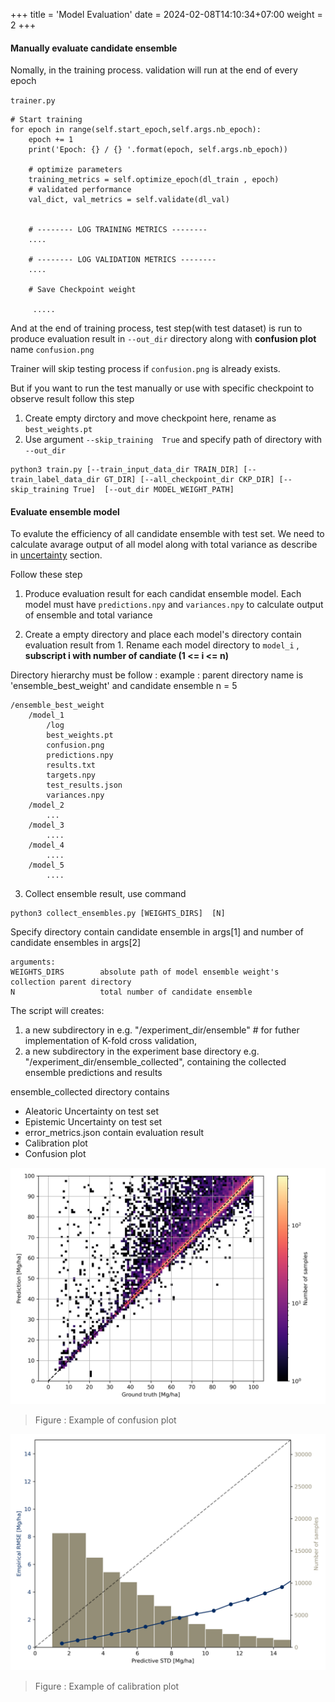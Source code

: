 +++
title = 'Model Evaluation'
date = 2024-02-08T14:10:34+07:00
weight = 2
+++

#### Manually evaluate candidate ensemble

Nomally, in the training process. validation will run at the end of every epoch

`trainer.py`
```
# Start training
for epoch in range(self.start_epoch,self.args.nb_epoch):
    epoch += 1
    print('Epoch: {} / {} '.format(epoch, self.args.nb_epoch))

    # optimize parameters
    training_metrics = self.optimize_epoch(dl_train , epoch)
    # validated performance
    val_dict, val_metrics = self.validate(dl_val)


    # -------- LOG TRAINING METRICS --------
    ....

    # -------- LOG VALIDATION METRICS --------
    ....

    # Save Checkpoint weight

     .....

```

And at the end of training process, test step(with test dataset) is run to produce evaluation result in `--out_dir` directory along with **confusion plot** name `confusion.png`

Trainer will skip testing process if `confusion.png` is already exists.

But if you want to run the test manually or use with specific checkpoint to observe result follow this step 

1. Create empty dirctory and move checkpoint here, rename as `best_weights.pt`
2. Use argument `--skip_training  True` and specify path of directory with `--out_dir`

```
python3 train.py [--train_input_data_dir TRAIN_DIR] [--train_label_data_dir GT_DIR] [--all_checkpoint_dir CKP_DIR] [--skip_training True]  [--out_dir MODEL_WEIGHT_PATH]

```


#### Evaluate ensemble model

To evalute the efficiency of all candidate ensemble with test set. We need to calculate avarage output of all model along with total variance as describe in [uncertainty](/model/methodology/uncertain/) section.

Follow these step

1. Produce evaluation result for each candidat ensemble model. Each model must have `predictions.npy` and `variances.npy` to calculate output of ensemble and total variance

2. Create a empty directory and place each model's directory contain evaluation result from 1. Rename each model directory to `model_i` , **subscript i with number of candiate (1 <= i <= n)**

Directory hierarchy must be follow : example : parent directory name is 'ensemble_best_weight'  and candidate ensemble n = 5

```
/ensemble_best_weight
    /model_1
        /log
        best_weights.pt
        confusion.png
        predictions.npy
        results.txt
        targets.npy
        test_results.json
        variances.npy
    /model_2
        ...
    /model_3
        ....
    /model_4
        ....
    /model_5
        ....

```


3. Collect ensemble result, use command 

```
python3 collect_ensembles.py [WEIGHTS_DIRS]  [N]

```
Specify directory contain candidate ensemble in args[1] and number of candidate ensembles in args[2]

```
arguments:
WEIGHTS_DIRS        absolute path of model ensemble weight's collection parent directory
N                   total number of candidate ensemble
```

The script will creates:

1) a new subdirectory in e.g. "/experiment_dir/ensemble" # for futher implementation of K-fold cross validation,
2) a new subdirectory in the experiment base directory e.g. "/experiment_dir/ensemble_collected", containing the collected ensemble predictions and results


 ensemble_collected directory contains

- Aleatoric Uncertainty on test set
- Epistemic Uncertainty on test set
- error_metrics.json contain evaluation result
- Calibration plot
- Confusion plot

![confusion](confusion.png?height=300px)
> Figure : Example of confusion plot

![calibration](calibration.png?height=300px)
> Figure : Example of calibration plot